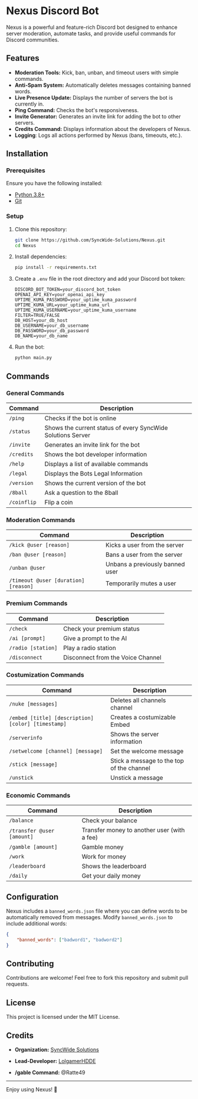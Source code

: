 # Nexus Discord Bot

Nexus is a powerful and feature-rich Discord bot designed to enhance server moderation, automate tasks, and provide useful commands for Discord communities.

## Features
- **Moderation Tools:** Kick, ban, unban, and timeout users with simple commands.
- **Anti-Spam System:** Automatically deletes messages containing banned words.
- **Live Presence Update:** Displays the number of servers the bot is currently in.
- **Ping Command:** Checks the bot's responsiveness.
- **Invite Generator:** Generates an invite link for adding the bot to other servers.
- **Credits Command:** Displays information about the developers of Nexus.
- **Logging**: Logs all actions performed by Nexus (bans, timeouts, etc.).

## Installation
### Prerequisites
Ensure you have the following installed:
- [Python 3.8+](https://www.python.org/downloads/)
- [Git](https://git-scm.com/downloads)

### Setup
1. Clone this repository:
   ```bash
   git clone https://github.com/SyncWide-Solutions/Nexus.git
   cd Nexus
   ```
2. Install dependencies:
   ```bash
   pip install -r requirements.txt
   ```
3. Create a `.env` file in the root directory and add your Discord bot token:
   ```
   DISCORD_BOT_TOKEN=your_discord_bot_token
   OPENAI_API_KEY=your_openai_api_key
   UPTIME_KUMA_PASSWORD=your_uptime_kuma_password
   UPTIME_KUMA_URL=your_uptime_kuma_url
   UPTIME_KUMA_USERNAME=your_uptime_kuma_username
   FILTER=TRUE/FALSE
   DB_HOST=your_db_host
   DB_USERNAME=your_db_username
   DB_PASSWORD=your_db_password
   DB_NAME=your_db_name
   ```
4. Run the bot:
   ```bash
   python main.py
   ```

## Commands
### General Commands
| Command  | Description |
|----------|-------------|
| `/ping` | Checks if the bot is online |
| `/status` | Shows the current status of every SyncWide Solutions Server |
| `/invite` | Generates an invite link for the bot |
| `/credits` | Shows the bot developer information |
| `/help` | Displays a list of available commands |
| `/legal` | Displays the Bots Legal Information |
| `/version` | Shows the current version of the bot |
| `/8ball` | Ask a question to the 8ball |
| `/coinflip` | Flip a coin |

### Moderation Commands
| Command  | Description |
|----------|-------------|
| `/kick @user [reason]` | Kicks a user from the server |
| `/ban @user [reason]` | Bans a user from the server |
| `/unban @user` | Unbans a previously banned user |
| `/timeout @user [duration] [reason]` | Temporarily mutes a user |

### Premium Commands
| Command  | Description |
|----------|-------------|
| `/check` | Check your premium status |
| `/ai [prompt]` | Give a prompt to the AI |
| `/radio [station]` | Play a radio station |
| `/disconnect` | Disconnect from the Voice Channel |

### Costumization Commands
| Command  | Description |
|----------|-------------|
| `/nuke [messages]` | Deletes all channels channel |
| `/embed [title] [description] [color] [timestamp]` | Creates a costumizable Embed |
| `/serverinfo` | Shows the server information |
| `/setwelcome [channel] [message]` | Set the welcome message |
| `/stick [message]` | Stick a message to the top of the channel |
| `/unstick` | Unstick a message |

### Economic Commands
| Command  | Description |
|----------|-------------|
| `/balance` | Check your balance |
| `/transfer @user [amount]` | Transfer money to another user (with a fee) |
| `/gamble [amount]` | Gamble money |
| `/work` | Work for money |
| `/leaderboard` | Shows the leaderboard |
| `/daily` | Get your daily money |

## Configuration
Nexus includes a `banned_words.json` file where you can define words to be automatically removed from messages.
Modify `banned_words.json` to include additional words:
```json
{
    "banned_words": ["badword1", "badword2"]
}
```

## Contributing
Contributions are welcome! Feel free to fork this repository and submit pull requests.

## License
This project is licensed under the MIT License.

## Credits
- **Organization:** [SyncWide Solutions](https://github.com/SyncWide-Solutions)
- **Lead-Developer:** [LolgamerHDDE](https://github.com/LolgamerHDDE)

- **/gable Command:** @Ratte49

---
Enjoy using Nexus! 🚀

